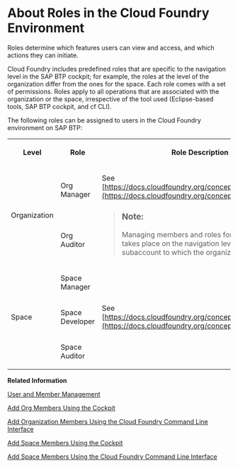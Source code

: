 <!-- loio09076385086b4da3bd1808d5ef572862 -->

# About Roles in the Cloud Foundry Environment

Roles determine which features users can view and access, and which actions they can initiate.

Cloud Foundry includes predefined roles that are specific to the navigation level in the SAP BTP cockpit; for example, the roles at the level of the organization differ from the ones for the space. Each role comes with a set of permissions. Roles apply to all operations that are associated with the organization or the space, irrespective of the tool used \(Eclipse-based tools, SAP BTP cockpit, and cf CLI\).

The following roles can be assigned to users in the Cloud Foundry environment on SAP BTP:


<table>
<tr>
<th>

Level



</th>
<th>

Role



</th>
<th>

Role Description



</th>
</tr>
<tr>
<td rowspan="2">

Organization



</td>
<td>

Org Manager



</td>
<td rowspan="2">

See [https://docs.cloudfoundry.org/concepts/roles.html\#orgs](https://docs.cloudfoundry.org/concepts/roles.html#orgs).

> ### Note:  
> Managing members and roles for an organization takes place on the navigation level of the subaccount to which the organization is assigned.



</td>
</tr>
<tr>
<td>

Org Auditor



</td>
</tr>
<tr>
<td rowspan="3">

Space



</td>
<td>

Space Manager



</td>
<td rowspan="3">

See [https://docs.cloudfoundry.org/concepts/roles.html\#orgs](https://docs.cloudfoundry.org/concepts/roles.html#orgs).



</td>
</tr>
<tr>
<td>

Space Developer



</td>
</tr>
<tr>
<td>

Space Auditor



</td>
</tr>
</table>

**Related Information**  


[User and Member Management](../10-concepts/User_and_Member_Management_cc1c676.md "On the cloud platform, member management happens at all levels from global account to space, while user management is done for deployed applications.")

[Add Org Members Using the Cockpit](Add_Org_Members_Using_the_Cockpit_a4eeaf1.md "You can add org members and assign roles to them at the subaccount level in the cockpit.")

[Add Organization Members Using the Cloud Foundry Command Line Interface](Add_Organization_Members_Using_the_Cloud_Foundry_Command_Line_Interface_1422a5d.md "You can use the Cloud Foundry Command Line Interface (cf CLI) to add organization members and assign roles to them.")

[Add Space Members Using the Cockpit](Add_Space_Members_Using_the_Cockpit_81d0b4d.md "You can add space members and assign roles to them at the space level in the cockpit.")

[Add Space Members Using the Cloud Foundry Command Line Interface](Add_Space_Members_Using_the_Cloud_Foundry_Command_Line_Interface_d23ea8b.md "You can use the Cloud Foundry Command Line Interface (cf CLI) to add space members and assign roles to them.")

